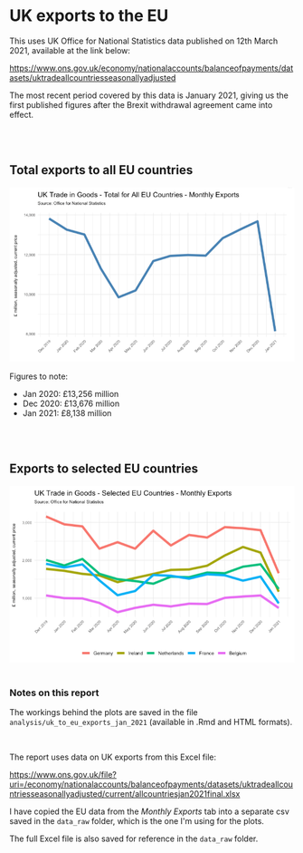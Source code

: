 # UK exports to the EU

This uses UK Office for National Statistics data published on  12th March 2021, available at the link below:

https://www.ons.gov.uk/economy/nationalaccounts/balanceofpayments/datasets/uktradeallcountriesseasonallyadjusted


The most recent period covered by this data is January 2021, giving us the first published figures after the Brexit withdrawal agreement came into effect.

<br>

<br>

## Total exports to all EU countries

<img src = "images/exports_eu_total.png">


Figures to note:

* Jan 2020:	£13,256 million
* Dec 2020:	£13,676 million
* Jan 2021:	£8,138 million

<br>

<br>





## Exports to selected EU countries

<img src = "images/exports_selected_countries.png">

<br>

<br>

### Notes on this report

The workings behind the plots are saved in the file `analysis/uk_to_eu_exports_jan_2021` (available in .Rmd and HTML formats).

<br>




The report uses data on UK exports from this Excel file:

https://www.ons.gov.uk/file?uri=/economy/nationalaccounts/balanceofpayments/datasets/uktradeallcountriesseasonallyadjusted/current/allcountriesjan2021final.xlsx


I have copied the EU data from the *Monthly Exports* tab into a separate csv saved in the `data_raw` folder, which is the one I'm using for the plots.

The full Excel file is also saved for reference in the `data_raw` folder.
